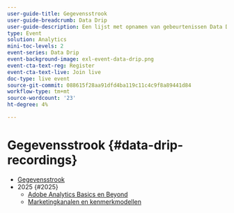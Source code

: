 ```yaml
---
user-guide-title: Gegevensstrook
user-guide-breadcrumb: Data Drip
user-guide-description: Een lijst met opnamen van gebeurtenissen Data Drip
type: Event
solution: Analytics
mini-toc-levels: 2
event-series: Data Drip
event-background-image: exl-event-data-drip.png
event-cta-text-reg: Register
event-cta-text-live: Join live
doc-type: live event
source-git-commit: 088615f28aa91dfd4ba119c11c4c9f8a89441d84
workflow-type: tm+mt
source-wordcount: '23'
ht-degree: 4%

---
```



# Gegevensstrook {#data-drip-recordings}

+ [Gegevensstrook](overview.md)
+ 2025 {#2025}
   + [Adobe Analytics Basics en Beyond](2025/adobe-analytics-basics-beyond.md)
   + [Marketingkanalen en kenmerkmodellen](2025/marketing-channel-attribution-modeling.md)

